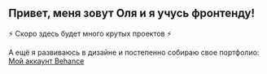 ## Привет, меня зовут Оля и я учусь фронтенду!

⚡ Скоро здесь будет много крутых проектов ⚡  

А ещё я развиваюсь в дизайне и постепенно собираю свое портфолио:  
[Мой аккаунт Behance](https://www.behance.net/olyach)

